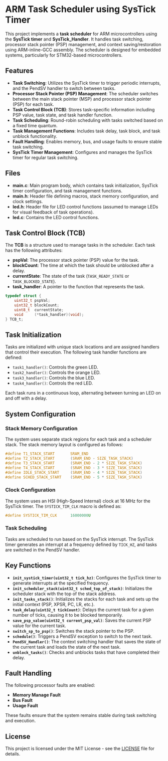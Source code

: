 # ARM Task Scheduler using SysTick Timer

This project implements a **task scheduler** for ARM microcontrollers using the **SysTick timer** and **SysTick_Handler**. It handles task switching, processor stack pointer (PSP) management, and context saving/restoration using ARM-inline-GCC assembly. The scheduler is designed for embedded systems, particularly for STM32-based microcontrollers.

## Features
- **Task Switching**: Utilizes the SysTick timer to trigger periodic interrupts, and the PendSV handler to switch between tasks.
- **Processor Stack Pointer (PSP) Management**: The scheduler switches between the main stack pointer (MSP) and processor stack pointer (PSP) for each task.
- **Task Control Block (TCB)**: Stores task-specific information including PSP value, task state, and task handler function.
- **Task Scheduling**: Round-robin scheduling with tasks switched based on a fixed time quantum.
- **Task Management Functions**: Includes task delay, task block, and task unblock functionality.
- **Fault Handling**: Enables memory, bus, and usage faults to ensure stable task switching.
- **SysTick Timer Management**: Configures and manages the SysTick timer for regular task switching.

## Files
- **main.c**: Main program body, which contains task initialization, SysTick timer configuration, and task management functions.
- **main.h**: Header file defining macros, stack memory configuration, and clock settings.
- **led.h**: Header file for LED control functions (assumed to manage LEDs for visual feedback of task operations).
- **led.c**: Contains the LED control functions.

## Task Control Block (TCB)

The **TCB** is a structure used to manage tasks in the scheduler. Each task has the following attributes:
- **pspVal**: The processor stack pointer (PSP) value for the task.
- **blockCount**: The time at which the task should be unblocked after a delay.
- **currentState**: The state of the task (`TASK_READY_STATE` or `TASK_BLOCKED_STATE`).
- **task_handler**: A pointer to the function that represents the task.

```c
typedef struct {
    uint32_t pspVal;
    uint32_t blockCount;
    uint8_t  currentState;
    void     (*task_handler)(void);
} TCB_t;
```

## Task Initialization

Tasks are initialized with unique stack locations and are assigned handlers that control their execution. The following task handler functions are defined:

- `task1_handler()`: Controls the green LED.
- `task2_handler()`: Controls the orange LED.
- `task3_handler()`: Controls the blue LED.
- `task4_handler()`: Controls the red LED.

Each task runs in a continuous loop, alternating between turning an LED on and off with a delay.

## System Configuration

### Stack Memory Configuration

The system uses separate stack regions for each task and a scheduler stack. The stack memory layout is configured as follows:

```c
#define T1_STACK_START       SRAM_END
#define T2_STACK_START       (SRAM_END - SIZE_TASK_STACK)
#define T3_STACK_START       (SRAM_END - 2 * SIZE_TASK_STACK)
#define T4_STACK_START       (SRAM_END - 3 * SIZE_TASK_STACK)
#define IDLE_STACK_START     (SRAM_END - 4 * SIZE_TASK_STACK)
#define SCHED_STACK_START    (SRAM_END - 5 * SIZE_TASK_STACK)
```

### Clock Configuration

The system uses an HSI (High-Speed Internal) clock at 16 MHz for the SysTick timer. The `SYSTICK_TIM_CLK` macro is defined as:

```c
#define SYSTICK_TIM_CLK      16000000U
```

### Task Scheduling

Tasks are scheduled to run based on the SysTick interrupt. The SysTick timer generates an interrupt at a frequency defined by `TICK_HZ`, and tasks are switched in the PendSV handler.

## Key Functions

- **`init_systick_timer(uint32_t tick_hz)`**: Configures the SysTick timer to generate interrupts at the specified frequency.
- **`init_scheduler_stack(uint32_t sched_top_of_stack)`**: Initializes the scheduler stack with the top of the stack address.
- **`init_tasks_stack()`**: Initializes the stacks for each task and sets up the initial context (PSP, XPSR, PC, LR, etc.).
- **`task_delay(uint32_t tickCount)`**: Delays the current task for a given number of ticks, causing it to be blocked temporarily.
- **`save_psp_value(uint32_t current_psp_val)`**: Saves the current PSP value for the current task.
- **`switch_sp_to_psp()`**: Switches the stack pointer to the PSP.
- **`schedule()`**: Triggers a PendSV exception to switch to the next task.
- **`PendSV_Handler()`**: The context switching handler that saves the state of the current task and loads the state of the next task.
- **`unblock_tasks()`**: Checks and unblocks tasks that have completed their delay.

## Fault Handling

The following processor faults are enabled:

- **Memory Manage Fault**
- **Bus Fault**
- **Usage Fault**

These faults ensure that the system remains stable during task switching and execution.

## License

This project is licensed under the MIT License - see the [LICENSE](LICENSE) file for details.
